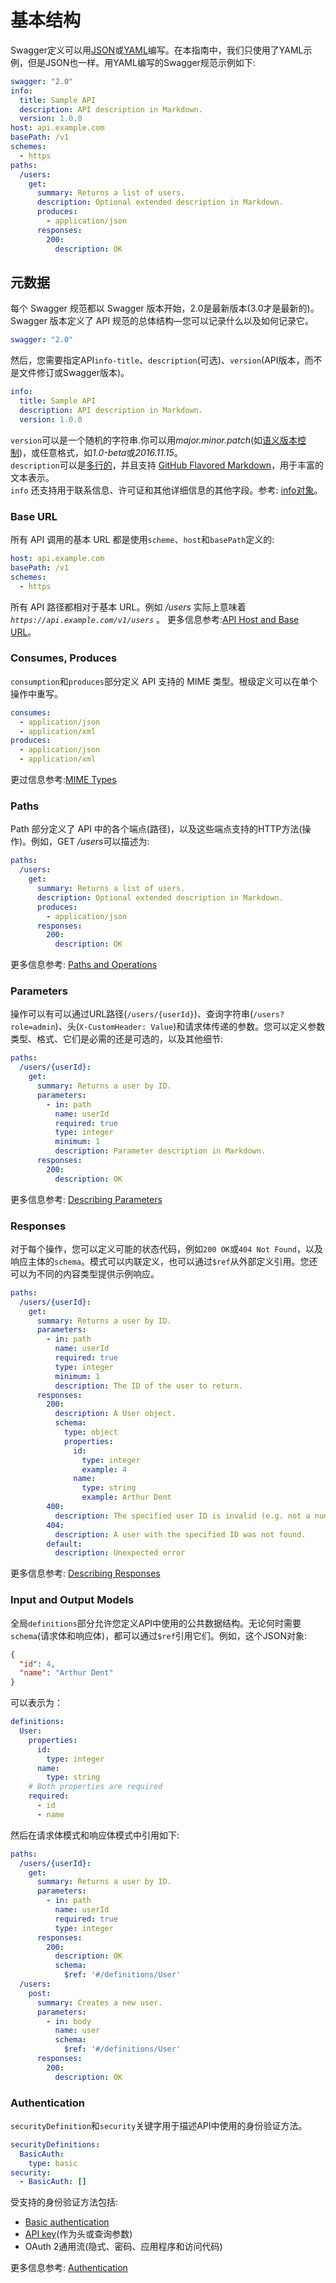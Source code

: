 # 基本结构

Swagger定义可以用[JSON](https://en.wikipedia.org/wiki/JSON)或[YAML](https://en.wikipedia.org/wiki/YAML)编写。在本指南中，我们只使用了YAML示例，但是JSON也一样。用YAML编写的Swagger规范示例如下:

``` YAML
swagger: "2.0"
info:
  title: Sample API
  description: API description in Markdown.
  version: 1.0.0
host: api.example.com
basePath: /v1
schemes:
  - https
paths:
  /users:
    get:
      summary: Returns a list of users.
      description: Optional extended description in Markdown.
      produces:
        - application/json
      responses:
        200:
          description: OK
```

## 元数据

每个 Swagger 规范都以 Swagger 版本开始，2.0是最新版本(3.0才是最新的)。Swagger 版本定义了 API 规范的总体结构—您可以记录什么以及如何记录它。

``` YAML
swagger: "2.0"
```

然后，您需要指定API`info-title`、`description`(可选)、`version`(API版本，而不是文件修订或Swagger版本)。

```YAML
info:
  title: Sample API
  description: API description in Markdown.
  version: 1.0.0
```

`version`可以是一个随机的字符串.你可以用*major.minor.patch*(如[语义版本控制](http://semver.org/))，或任意格式，如*1.0-beta*或*2016.11.15*。  
`description`可以是[多行的](http://stackoverflow.com/a/21699210)，并且支持 [GitHub Flavored Markdown](https://guides.github.com/features/mastering-markdown/)，用于丰富的文本表示。  
`info` 还支持用于联系信息、许可证和其他详细信息的其他字段。参考: [info对象](https://github.com/OAI/OpenAPI-Specification/blob/master/versions/2.0.md#infoObject)。  

### Base URL

所有 API 调用的基本 URL 都是使用`scheme`、`host`和`basePath`定义的:

```YAML
host: api.example.com
basePath: /v1
schemes:
  - https
```

所有 API 路径都相对于基本 URL。例如 */users* 实际上意味着 *`https://api.example.com/v1/users`* 。 更多信息参考:[API Host and Base URL](API_Host_and_Base_URL.md)。

### Consumes, Produces

`consumption`和`produces`部分定义 API 支持的 MIME 类型。根级定义可以在单个操作中重写。

```YAML
consumes:
  - application/json
  - application/xml
produces:
  - application/json
  - application/xml
```

更过信息参考:[MIME Types](MIME_Types.md)

### Paths

Path 部分定义了 API 中的各个端点(路径)，以及这些端点支持的HTTP方法(操作)。例如，GET */users*可以描述为:

```YAML
paths:
  /users:
    get:
      summary: Returns a list of users.
      description: Optional extended description in Markdown.
      produces:
        - application/json
      responses:
        200:
          description: OK
```

更多信息参考: [Paths and Operations](Paths_and_Operations.md)

### Parameters

操作可以有可以通过URL路径(`/users/{userId}`)、查询字符串(`/users?role=admin`)、头(`X-CustomHeader: Value`)和请求体传递的参数。您可以定义参数类型、格式、它们是必需的还是可选的，以及其他细节:

```YAML
paths:
  /users/{userId}:
    get:
      summary: Returns a user by ID.
      parameters:
        - in: path
          name: userId
          required: true
          type: integer
          minimum: 1
          description: Parameter description in Markdown.
      responses:
        200:
          description: OK
```

更多信息参考: [Describing Parameters](Describing_Parameters.md)

### Responses

对于每个操作，您可以定义可能的状态代码，例如`200 OK`或`404 Not Found`，以及响应主体的`schema`。模式可以内联定义，也可以通过`$ref`从外部定义引用。您还可以为不同的内容类型提供示例响应。

```YAML
paths:
  /users/{userId}:
    get:
      summary: Returns a user by ID.
      parameters:
        - in: path
          name: userId
          required: true
          type: integer
          minimum: 1
          description: The ID of the user to return.
      responses:
        200:
          description: A User object.
          schema:
            type: object
            properties:
              id:
                type: integer
                example: 4
              name:
                type: string
                example: Arthur Dent
        400:
          description: The specified user ID is invalid (e.g. not a number).
        404:
          description: A user with the specified ID was not found.
        default:
          description: Unexpected error
```

更多信息参考: [Describing Responses](Describing_Responses.md)

### Input and Output Models

全局`definitions`部分允许您定义API中使用的公共数据结构。无论何时需要`schema`(请求体和响应体)，都可以通过`$ref`引用它们。例如，这个JSON对象:

```JSON
{
  "id": 4,
  "name": "Arthur Dent"
}
```

可以表示为：

```YAML
definitions:
  User:
    properties:
      id:
        type: integer
      name:
        type: string
    # Both properties are required
    required:  
      - id
      - name
```

然后在请求体模式和响应体模式中引用如下:

```YAML
paths:
  /users/{userId}:
    get:
      summary: Returns a user by ID.
      parameters:
        - in: path
          name: userId
          required: true
          type: integer
      responses:
        200:
          description: OK
          schema:
            $ref: '#/definitions/User'
  /users:
    post:
      summary: Creates a new user.
      parameters:
        - in: body
          name: user
          schema:
            $ref: '#/definitions/User'
      responses:
        200:
          description: OK
```

### Authentication

`securityDefinition`和`security`关键字用于描述API中使用的身份验证方法。

```YAML
securityDefinitions:
  BasicAuth:
    type: basic
security:
  - BasicAuth: []
```

受支持的身份验证方法包括:

* [Basic authentication](https://swagger.io/docs/specification/2-0/authentication/basic-authentication/)
* [API key](https://swagger.io/docs/specification/2-0/authentication/api-keys/)(作为头或查询参数)
* OAuth 2通用流(隐式、密码、应用程序和访问代码)

更多信息参考: [Authentication](Authentication.md)